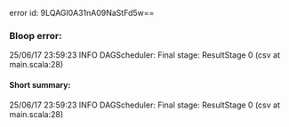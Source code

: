 error id: 9LQAGl0A31nA09NaStFd5w==
### Bloop error:

25/06/17 23:59:23 INFO DAGScheduler: Final stage: ResultStage 0 (csv at main.scala:28)
#### Short summary: 

25/06/17 23:59:23 INFO DAGScheduler: Final stage: ResultStage 0 (csv at main.scala:28)